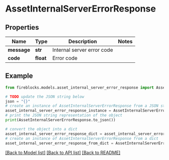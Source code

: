 # AssetInternalServerErrorResponse


## Properties

Name | Type | Description | Notes
------------ | ------------- | ------------- | -------------
**message** | **str** | Internal server error code | 
**code** | **float** | Error code | 

## Example

```python
from fireblocks.models.asset_internal_server_error_response import AssetInternalServerErrorResponse

# TODO update the JSON string below
json = "{}"
# create an instance of AssetInternalServerErrorResponse from a JSON string
asset_internal_server_error_response_instance = AssetInternalServerErrorResponse.from_json(json)
# print the JSON string representation of the object
print(AssetInternalServerErrorResponse.to_json())

# convert the object into a dict
asset_internal_server_error_response_dict = asset_internal_server_error_response_instance.to_dict()
# create an instance of AssetInternalServerErrorResponse from a dict
asset_internal_server_error_response_from_dict = AssetInternalServerErrorResponse.from_dict(asset_internal_server_error_response_dict)
```
[[Back to Model list]](../README.md#documentation-for-models) [[Back to API list]](../README.md#documentation-for-api-endpoints) [[Back to README]](../README.md)


